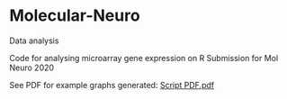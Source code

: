 # Molecular-Neuro
Data analysis 

Code for analysing microarray gene expression on R
Submission for Mol Neuro 2020 

See PDF for example graphs generated:
[Script PDF.pdf](https://github.com/MightySprinkle/Molecular-Neuro/files/10532166/Script.PDF.pdf)
